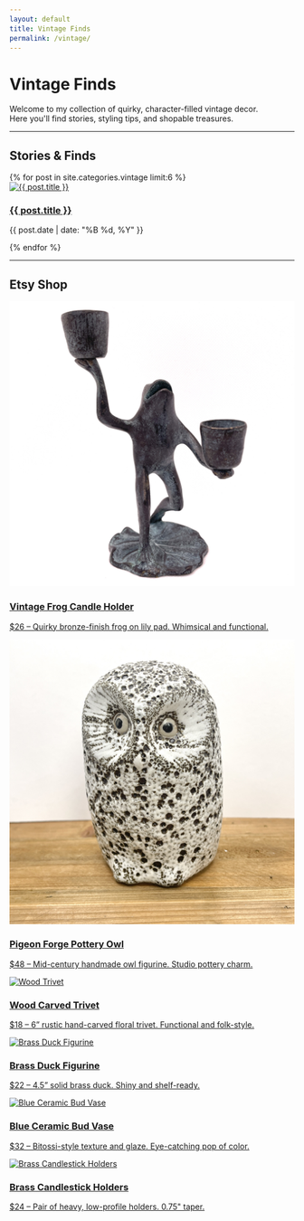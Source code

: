 ```yaml
---
layout: default
title: Vintage Finds
permalink: /vintage/
---
```


# Vintage Finds

Welcome to my collection of quirky, character-filled vintage decor.  
Here you'll find stories, styling tips, and shopable treasures.  

---

## Stories & Finds

<div class="post-grid">
  {% for post in site.categories.vintage limit:6 %}
    <div class="post-card">
      <a href="{{ post.url }}">
        <div class="img-wrapper">
          <img src="{{ post.featured_image | default: '/assets/images/fallback.jpg' }}" alt="{{ post.title }}">
        </div>
        <h3>{{ post.title }}</h3>
      </a>
      <p class="post-date">{{ post.date | date: "%B %d, %Y" }}</p>
    </div>
  {% endfor %}
</div>

---

## Etsy Shop

<div class="listing-grid">
  <div class="listing">
    <a href="https://www.etsy.com/listing/4310565407/vintage-frog-candle-holder-bronze-finish" target="_blank">
      <img src="/assets/images/frogcandle.jpg" alt="Vintage Frog Candle Holder">
      <h3>Vintage Frog Candle Holder</h3>
      <p>$26 – Quirky bronze-finish frog on lily pad. Whimsical and functional.</p>
    </a>
  </div>

  <div class="listing">
    <a href="https://www.etsy.com/listing/4310330443/mid-century-pigeon-forge-pottery-owl" target="_blank">
      <img src="/assets/images/pigeonowl.jpg" alt="Pigeon Forge Pottery Owl">
      <h3>Pigeon Forge Pottery Owl</h3>
      <p>$48 – Mid-century handmade owl figurine. Studio pottery charm.</p>
    </a>
  </div>

  <div class="listing">
    <a href="https://www.etsy.com/listing/4297860317/vintage-hand-carved-wood-trivet-6-rustic" target="_blank">
      <img src="https://i.etsystatic.com/49013698/r/il/e9cbd7/5776171193/il_794xN.5776171193_9fop.jpg" alt="Wood Trivet">
      <h3>Wood Carved Trivet</h3>
      <p>$18 – 6” rustic hand-carved floral trivet. Functional and folk-style.</p>
    </a>
  </div>

  <div class="listing">
    <a href="https://www.etsy.com/listing/1884296024/vintage-solid-brass-duck-figurine-45" target="_blank">
      <img src="https://i.etsystatic.com/49013698/r/il/1845b2/5527830864/il_794xN.5527830864_o8ux.jpg" alt="Brass Duck Figurine">
      <h3>Brass Duck Figurine</h3>
      <p>$22 – 4.5” solid brass duck. Shiny and shelf-ready.</p>
    </a>
  </div>

  <div class="listing">
    <a href="https://www.etsy.com/listing/1892538115/blue-ceramic-bud-vase-bitossi-style" target="_blank">
      <img src="https://i.etsystatic.com/49013698/r/il/3a90c7/5597014872/il_794xN.5597014872_exu5.jpg" alt="Blue Ceramic Bud Vase">
      <h3>Blue Ceramic Bud Vase</h3>
      <p>$32 – Bitossi-style texture and glaze. Eye-catching pop of color.</p>
    </a>
  </div>

  <div class="listing">
    <a href="https://www.etsy.com/listing/1878582944/vintage-brass-candlestick-holders-o-75" target="_blank">
      <img src="https://i.etsystatic.com/49013698/r/il/e3e76e/5500500730/il_794xN.5500500730_b48q.jpg" alt="Brass Candlestick Holders">
      <h3>Brass Candlestick Holders</h3>
      <p>$24 – Pair of heavy, low-profile holders. 0.75" taper.</p>
    </a>
  </div>
</div>
